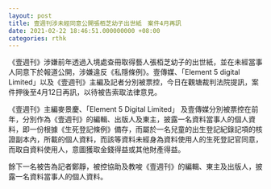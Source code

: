 ```yaml
---
layout: post
title: 壹週刊涉未經同意公開張栢芝幼子出世紙　案件4月再訊
date: 2021-02-22 18:46:51.000000000 +08:00
categories: rthk
---
```


《壹週刊》涉嫌前年透過入境處查冊取得藝人張栢芝幼子的出世紙，並在未經當事人同意下於報道公開，涉嫌違反《私隱條例》。壹傳媒、「Element 5 digital Limited」以及《壹週刊》主編及記者分別被票控，今日在觀塘裁判法院提訊，案件押後至4月12日再訊，以待被告索取法律意見。

《壹週刊》主編麥景慶、「Element 5 Digital Limited」 及壹傳媒分別被票控在前年，分別作為《壹週刊》的編輯、出版人及東主，披露一名資料當事人的個人資料，即一份根據《生死登記條例》備存，而屬於一名兒童的出生登記紀錄記項的核證副本內，所載的個人資料，而該等資料未經身為資料使用人的生死登記官同意，而取自資料使用人，意圖獲取金錢得益或其他財產得益。

餘下一名被告為記者鄭靜，被控協助及教唆《壹週刊》的編輯、東主及出版人，披露一名資料當事人的個人資料。
